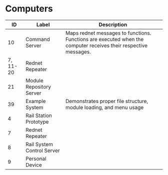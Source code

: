 Computers
=========

| **ID**   | **Label**                  | **Description**                                                                                                 |
|----------|----------------------------|-----------------------------------------------------------------------------------------------------------------|
| 10       | Command Server             | Maps rednet messages to functions. Functions are executed when the computer receives their respective messages. |
| 7, 11-20 | Rednet Repeater            |                                                                                                                 |
| 21       | Module Repository Server   |                                                                                                                 |
| 39       | Example System             | Demonstrates proper file structure, module loading, and menu usage                                              |
| 4        | Rail Station Prototype     |                                                                                                                 |
| 7        | Rednet Repeater            |                                                                                                                 |
| 8        | Rail System Control Server |                                                                                                                 |
| 9        | Personal Device            |                                                                                                                 |

 
